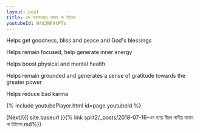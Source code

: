 ```yaml
---
layout: post
title: ওম সফলদায়ায় নামায গা টাইমস
youtubeId: N4dJNFAtPTs
---
```

 
 
Helps get goodness, bliss and peace and God's blessings
 
Helps remain focused, help generate inner energy 
 
Helps boost physical and mental health 
 
Helps remain grounded and generates a sense of gratitude towards the greater power 
 
Helps reduce bad karma
 
 
 
 


{% include youtubePlayer.html id=page.youtubeId %}
 
[Next]({{ site.baseurl }}{% link  split2/_posts/2018-07-16-ওম ন্যায় নীরব পানীয় নামায গা টাইমস.md%})
 
